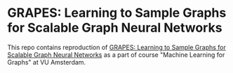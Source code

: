 # GRAPES: Learning to Sample Graphs for Scalable Graph Neural Networks
This repo contains reproduction of [GRAPES: Learning to Sample Graphs for Scalable Graph Neural Networks](https://arxiv.org/pdf/2310.03399.pdf) as a part of course "Machine Learning for Graphs" at VU Amsterdam.
